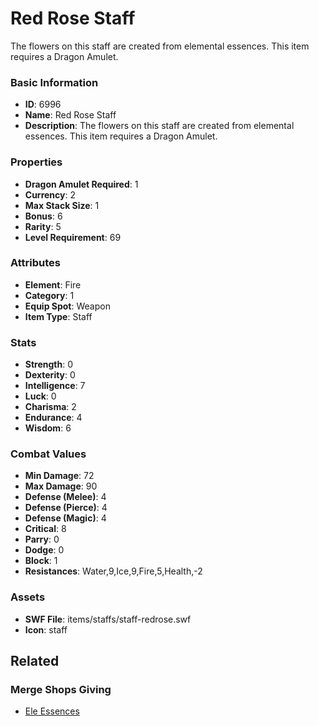 # Red Rose Staff

The flowers on this staff are created from elemental essences. This item requires a Dragon Amulet.

### Basic Information

- **ID**: 6996
- **Name**: Red Rose Staff
- **Description**: The flowers on this staff are created from elemental essences. This item requires a Dragon Amulet.

### Properties

- **Dragon Amulet Required**: 1
- **Currency**: 2
- **Max Stack Size**: 1
- **Bonus**: 6
- **Rarity**: 5
- **Level Requirement**: 69

### Attributes

- **Element**: Fire
- **Category**: 1
- **Equip Spot**: Weapon
- **Item Type**: Staff

### Stats

- **Strength**: 0
- **Dexterity**: 0
- **Intelligence**: 7
- **Luck**: 0
- **Charisma**: 2
- **Endurance**: 4
- **Wisdom**: 6

### Combat Values

- **Min Damage**: 72
- **Max Damage**: 90
- **Defense (Melee)**: 4
- **Defense (Pierce)**: 4
- **Defense (Magic)**: 4
- **Critical**: 8
- **Parry**: 0
- **Dodge**: 0
- **Block**: 1
- **Resistances**: Water,9,Ice,9,Fire,5,Health,-2

### Assets

- **SWF File**: items/staffs/staff-redrose.swf
- **Icon**: staff

## Related

### Merge Shops Giving

- [Ele Essences](../merge-shops/110-ele-essences.md)

